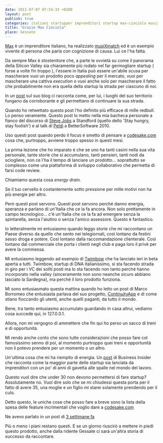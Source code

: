 ```yaml
---
date: 2011-07-07 07:54:33 +0200
layout: post
publish: true
categories: italiani startupper imprenditori startup max-ciociola musixmatch profitable life twimbow
title: "Grazie Max Ciociola"
place: Gessate
---
```


[Max](http://ciociola.me)
è un imprenditore italiano, ha realizzato [musiXmatch](http://www.musixmatch.com)
ed è un esempio vivente di persona che parla con cognizione di causa. Lui ce
l'ha fatta.

Da sempre Max è stostenitore che, a parte le ovvietà su come il panorama
della Silicon Valley sia chiaramente più rodato nel far germogliare startup
( forse a volte fin troppo ), l'essere in Italia può essere un'abile scusa
per mascherare vuoi un prodotto poco _appealing_
per il mercato, vuoi per mascherare una cattiva _execution_
o vuoi anche solo per mascherare il fatto che probabilmente non era quella
della startup la strada per ciascuno di noi.

In un [post](http://ciociola.me/post/7203866568/perch-bello-fare-una-startup-in-italia)
sul suo blog ci racconta come, per lui, i luoghi del suo territorio fungano
da corroborante e gli permettano di continuare la sua strada.

Quando ho retwettato questo post l'ho definito più efficace di mille redbull.
Lo penso veramente. Questo post lo metto nella mia bacheca personale a fianco
del discorso di [Steve Jobs](http://www.youtube.com/watch?v=UF8uR6Z6KLc)
a Standford (quello dello 'Stay hungry, stay foolish') e al talk di
[Peldi](http://www.bettersoftware.it/conference/talks/alcune-lezioni-che-ho-imparato-negli-ultimi-2-anni)
a BetterSoftware 2010.

Uso questi post quando perdo il focus e smetto di pensare a [codesake.com](http://www.codesake.com)
cosa che, purtroppo, avviene troppo spesso in questi mesi.

La prima lezione che ho imparato è che se uno ha tanti casini nella sua vita
personale, tante storie che si accumulano, tanti pensieri, tanti nodi da
sciogliere, non ce l'ha il tempo di lanciare un prodotto... soprattutto se
complesso come una piattaforma di sviluppo collaborativo che permetta di
farsi code review.

Chiamiamo questa cosa _energy drain._

Se il tuo cervello è costantemente sotto pressione per mille motivi non ha
più energie per altro.

Però questi post servono. Questi post servono perché danno energia, speranza
e parlano di un'Italia che ce la fa ancora. Non solo prettamente in campo
tecnologico... c'è un'Italia che ce la fa ad emergere senza la spintarella,
senza l'aiutino o senza l'amico assessore. Questo è fantastico. 

Io letteralmente mi entusiasmo quando leggo storie che mi raccontano un Paese
diverso da quello che sento nei telegiornali, così lontano da festini sesso
droga e potere. Così lontano dalla raccomandazione clienterale. Così lontano
dal commerciale che porta i clienti negli club e paga loro il privè per avere
la commessa.

Mi entusiasmo leggendo ad esempio di [Twimbow](http://www.twimbow.com/)
che ha lanciato ieri in beta aperta a tutti. Twimbow, startup di DNA
italianissimo, si sta facendo strada in giro per i VC dei soliti posti ma lo
sta facendo non tanto perché hanno incorporato nella valley (sinceramente non
sono neanche sicuro abbiano lasciato la Sardegna), ma perché il loro prodotto
funziona.

Mi sono entusiasmato questa mattina quando ho letto un post di Marco Borromeo
che entusiasta parlava del suo progetto, [ContinuityApp](https://continuityapp.com/)
e di come stiano fioccando gli utenti, anche quelli paganti, da tutto il
mondo.

Bene, tra tanto entusiasmo accumulato guardando in casa altrui, vediamo cosa
succede qui, in 127.0.0.1.

Allora, non mi vergogno di ammettere che fin qui ho perso un sacco di treni e
di opportunità.

Mi rendo anche conto che sono tutte considerazioni che posso fare col
famosissimo senno di poi, al momento purtroppo quei treni e opportunità non
li potevo prendere per un momento o un altro.

Un'ultima cosa che mi ha riempito di energia. Un [post](http://www.businessinsider.com/people-over-35-made-up-80-percent-of-entrepreneurship-activity-during-the-recession-2011-7)
di Business Insider che racconta come la maggior parte delle startup sia lanciata da imprenditori con un po' di anni di gavetta alle spalle nel mondo del lavoro.

Questo vuol dire che under 30 non devono permettersi di fare startup?
Assolutamente no. Vuol dire solo che se mi chiudessi questa porta per il
fatto di avere 35, una moglie e un figlio mi starei solamente prendendo per
il culo.

Detto questo, le uniche cose che posso fare a breve sono la lista della spesa delle feature incrimentali che voglio dare a [codesake.com](http://www.codesake.com)

Ne avevo parlato in un post di [3 settimane fa](/2011/06/14/some_preliminary_steps_before_codesake_com_first_line_of_code.html)

Più o meno i piani restano questi. E se un giorno riuscirò a mettere in piedi
questo prodotto, anche dalla ridente Gessate ci sarà un'altra storia di
successo da raccontare.

